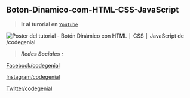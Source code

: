 ## Boton-Dinamico-com-HTML-CSS-JavaScript
>**Ir al turorial en** [`YouTube`](https://w`ww.youtube.com/watch?v=Pb09Ov6tZ_g&t=3s)

![Poster del tutorial - Botón Dinámico con HTML │ CSS │ JavaScript de /codegenial](https://pbs.twimg.com/media/ECTHcNaXUAEditq?format=jpg&name=large)

>***Redes Sociales :***

[Facebook/codegenial](https://www.facebook.com/codegenial)

[Instagram/codegenial](https://www.instagram.com/codegenial)

[Twitter/codegenial](https://www.twitter.com/codegenial)
